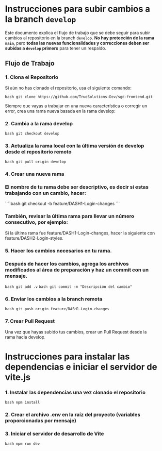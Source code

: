 # Instrucciones para subir cambios a la branch `develop`

Este documento explica el flujo de trabajo que se debe seguir para subir cambios al repositorio en la branch `develop`. 
**No hay protección de la rama `main`**, pero **todas las nuevas funcionalidades y correcciones deben ser subidas a `develop` primero** para tener un respaldo.

## Flujo de Trabajo

### 1. Clona el Repositorio
Si aún no has clonado el repositorio, usa el siguiente comando:

```bash git clone https://github.com/TrueSolutions-Dev/sgd-frontend.git ```

Siempre que vayas a trabajar en una nueva característica o corregir un error, crea una rama nueva basada en la rama develop:

### 2. Cambia a la rama develop
```bash git checkout develop ```

### 3. Actualiza la rama local con la última versión de develop desde el repositorio remoto
```bash git pull origin develop ```

### 4. Crear una nueva rama 
### El nombre de tu rama debe ser descriptivo, es decir si estas trabajando con un cambio, hacer:
````bash git checkout -b feature/DASH1-Login-changes ```

### También, revisar la última rama para llevar un número consecutivo, por ejemplo:
Si la última rama fue feature/DASH1-Login-changes,
hacer la siguiente con feature/DASH2-Login-styles.

### 5. Hacer los cambios necesarios en tu rama. 
### Después de hacer los cambios, agrega los archivos modificados al área de preparación y haz un commit con un mensaje.
```bash git add .v```
```bash git commit -m "Descripción del cambio"```

### 6. Enviar los cambios a la branch remota 
```bash git push origin feature/DASH1-Login-changes```

### 7. Crear Pull Request
Una vez que hayas subido tus cambios, crear un Pull Request desde la rama hacia develop.

# Instrucciones para instalar las dependencias e iniciar el servidor de vite.js
### 1. Instalar las dependencias una vez clonado el repositorio
```bash npm install```

### 2. Crear el archivo .env en la raíz del proyecto (variables proporcionadas por mensaje)

### 3. Iniciar el servidor de desarrollo de Vite
```bash npm run dev ```


 
